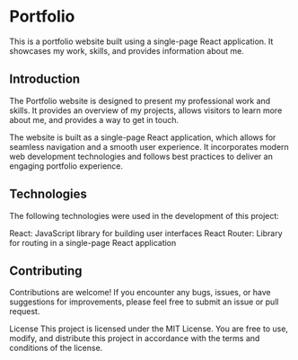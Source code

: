 # Portfolio
This is a portfolio website built using a single-page React application. It showcases my work, skills, and provides information about me.

## Introduction
The Portfolio website is designed to present my professional work and skills. It provides an overview of my projects, allows visitors to learn more about me, and provides a way to get in touch.

The website is built as a single-page React application, which allows for seamless navigation and a smooth user experience. It incorporates modern web development technologies and follows best practices to deliver an engaging portfolio experience.

## Technologies
The following technologies were used in the development of this project:

React: JavaScript library for building user interfaces
React Router: Library for routing in a single-page React application

## Contributing
Contributions are welcome! If you encounter any bugs, issues, or have suggestions for improvements, please feel free to submit an issue or pull request.

License
This project is licensed under the MIT License. You are free to use, modify, and distribute this project in accordance with the terms and conditions of the license.
